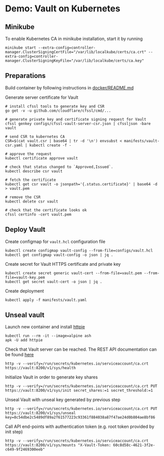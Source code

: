 # Demo: Vault on Kubernetes

## Minikube

To enable Kubernetes CA in minikube installation, start it by running

    minikube start --extra-config=controller-manager.ClusterSigningCertFile="/var/lib/localkube/certs/ca.crt" --extra-config=controller-manager.ClusterSigningKeyFile="/var/lib/localkube/certs/ca.key"


## Preparations

Build container by following instructions in [docker/README.md](docker/README.md)

Generate server certificate for Vault

    # install cfssl tools to generate key and CSR
    go get -v -u github.com/cloudflare/cfssl/cmd/...

    # generate private key and certificate signing request for Vault
    cfssl genkey configs/cfssl-vault-server-csr.json | cfssljson -bare vault

    # send CSR to kubernetes CA
    CSR=$(cat vault.csr | base64 | tr -d '\n') envsubst < manifests/vault-csr.yaml | kubectl create -f -

    # approve the request
    kubectl certificate approve vault

    # check that status changed to `Approved,Issued`.
    kubectl describe csr vault

    # fetch the certificate
    kubectl get csr vault -o jsonpath='{.status.certificate}' | base64 -d > vault.pem

    # remove the CSR
    kubectl delete csr vault

    # check that the certificate looks ok
    cfssl certinfo -cert vault.pem


## Deploy Vault

Create configmap for `vault.hcl` configuration file

    kubectl create configmap vault-config --from-file=configs/vault.hcl
    kubectl get configmap vault-config -o json | jq .


Create secret for Vault HTTPS certificate and private key

    kubectl create secret generic vault-cert --from-file=vault.pem --from-file=vault-key.pem
    kubectl get secret vault-cert -o json | jq .


Create deployment

    kubectl apply -f manifests/vault.yaml



## Unseal vault

Launch new container and install [httpie](https://httpie.org)


    kubectl run --rm -it --image=alpine ash
    apk -U add httpie


Check that Vault server can be reached.  The REST API documentation can be found [here](https://www.vaultproject.io/api/index.html)

    http -v --verify=/run/secrets/kubernetes.io/serviceaccount/ca.crt  https://vault:8200/v1/sys/health


Initialize Vault in order to generate key shares

    http -v --verify=/run/secrets/kubernetes.io/serviceaccount/ca.crt PUT https://vault:8200/v1/sys/init secret_shares:=1 secret_threshold:=1


Unseal Vault with unseal key generated by previous step

    http -v --verify=/run/secrets/kubernetes.io/serviceaccount/ca.crt PUT https://vault:8200/v1/sys/unseal key=8c54dbe2c5489df89a2f61577223c93361f884038a87f47ae24d0b804ae8bf86


Call API end-points with authentication token (e.g. root token provided by init step)

    http -v --verify=/run/secrets/kubernetes.io/serviceaccount/ca.crt  https://vault:8200/v1/sys/mounts "X-Vault-Token: 60c8d58c-4621-3f2e-c649-9f2469300eeb"
